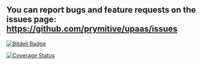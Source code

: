You can report bugs and feature requests on the issues page: https://github.com/prymitive/upaas/issues
------------------------------------------------------------------------------------------------------


[![Bitdeli Badge](https://d2weczhvl823v0.cloudfront.net/prymitive/upaas-admin/trend.png)](https://bitdeli.com/free "Bitdeli Badge")

[![Coverage Status](https://coveralls.io/repos/prymitive/upaas-admin/badge.png)](https://coveralls.io/r/prymitive/upaas-admin)
